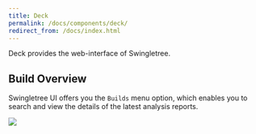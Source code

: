 ```yaml
---
title: Deck
permalink: /docs/components/deck/
redirect_from: /docs/index.html
---
```


Deck provides the web-interface of Swingletree.

## Build Overview

Swingletree UI offers you the `Builds` menu option, which enables you to search and view the details of the latest analysis reports.

<img class="showcase" style="max-width:95%" src="../../../assets/images/analysis-report-detail.png" />
